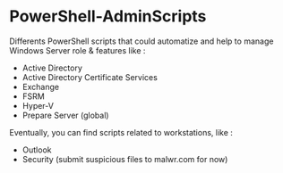 # PowerShell-AdminScripts

Differents PowerShell scripts that could automatize and help to manage Windows Server role & features like :
* Active Directory
* Active Directory Certificate Services
* Exchange
* FSRM
* Hyper-V
* Prepare Server (global)

Eventually, you can find scripts related to workstations, like :
* Outlook
* Security (submit suspicious files to malwr.com for now)
